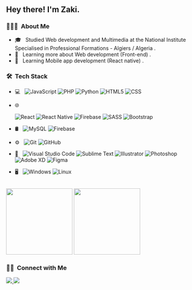 <h2> Hey there! I'm Zaki.</h2>

<h3> 👨🏻‍💻 &nbsp;About Me </h3>

- 🎓 &nbsp; Studied Web development and Multimedia at the National Institute Specialised in Professional Formations - Algiers / Algeria .
- 🌱 &nbsp; Learning more about Web development (Front-end) .
- 🌱 &nbsp; Learning Mobile app development (React native) .

<h3> 🛠 &nbsp;Tech Stack</h3>

- 💻 &nbsp;
	![JavaScript](https://img.shields.io/badge/-JavaScript-333333?style=flat&logo=javascript)
	![PHP](https://img.shields.io/badge/-PHP-333333?style=flat&logo=php)
	![Python](https://img.shields.io/badge/-Python-333333?style=flat&logo=python)
	![HTML5](https://img.shields.io/badge/-HTML5-333333?style=flat&logo=HTML5)
	![CSS](https://img.shields.io/badge/-CSS3-333333?style=flat&logo=CSS3&logoColor=1572B6)

- 🌐 &nbsp;
  
  ![React](https://img.shields.io/badge/-React-333333?style=flat&logo=react)
  ![React Native](https://img.shields.io/badge/-React%20native-333333?style=flat&logo=react)
  ![Firebase](https://img.shields.io/badge/-Firebase-333333?style=flat&logo=firebase)
  ![SASS](https://img.shields.io/badge/-SASS-333333?logo=sass)
  ![Bootstrap](https://img.shields.io/badge/-Bootstrap-333333?style=flat&logo=bootstrap&logoColor=563D7C)
  

- 🛢 &nbsp;
  ![MySQL](https://img.shields.io/badge/-MySQL-333333?style=flat&logo=mysql)
	![Firebase](https://img.shields.io/badge/-Firebase-333333?style=flat&logo=firebase)

- ⚙️ &nbsp;
  ![Git](https://img.shields.io/badge/-Git-333333?style=flat&logo=git)
  ![GitHub](https://img.shields.io/badge/-GitHub-333333?style=flat&logo=github)

- 🔧 &nbsp;
  ![Visual Studio Code](https://img.shields.io/badge/-Visual%20Studio%20Code-333333?style=flat&logo=visual-studio-code&logoColor=007ACC)
  ![Sublime Text](https://img.shields.io/badge/-Sublime%20Text-333333?style=flat&logo=sublime%20text)
  ![Illustrator](https://img.shields.io/badge/-Illustrator-333333?style=flat&logo=adobe-illustrator)
  ![Photoshop](https://img.shields.io/badge/-Photoshop-333333?style=flat&logo=adobe-photoshop)
  ![Adobe XD](https://img.shields.io/badge/-Adobe%20XD-333333?logo=adobe-xd)
  ![Figma](https://img.shields.io/badge/-Figma-333333?style=flat&logo=figma)
	
- 🖥 &nbsp;
	![Windows](https://img.shields.io/badge/-Windows-333333?style=flat&logo=windows)
	![Linux](https://img.shields.io/badge/-Linux-333333?style=flat&logo=linux)

<br/>

<img height="180em" src="https://github-readme-stats.vercel.app/api?username=Zaki-Dz&theme=cyan&show_icons=true" />
<img height="180em" src="https://github-readme-stats.vercel.app/api/top-langs/?username=Zaki-Dz&theme=cyan&layout=compact" />

<br/>

<h3> 🤝🏻 &nbsp;Connect with Me </h3>

<a href="https://www.linkedin.com/in/zakaria-mameri-149b13222/">
	<img src="https://img.shields.io/badge/-Linked%20in-333333?logo=linkedin" />
</a>
<a href="mailto:zakariamameri.dev@gmail.com">
	<img src="https://img.shields.io/badge/-Gmail-333333?logo=gmail" />
</a>
